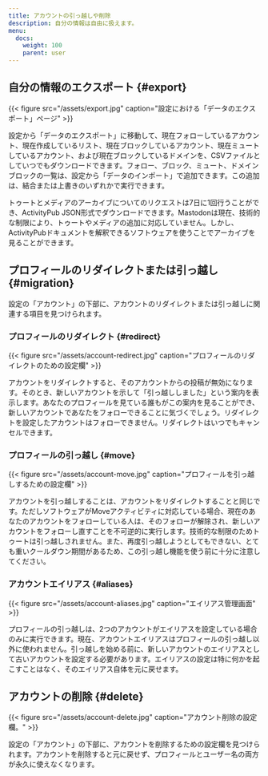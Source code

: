 ```yaml
---
title: アカウントの引っ越しや削除
description: 自分の情報は自由に扱えます。
menu:
  docs:
    weight: 100
    parent: user
---
```


## 自分の情報のエクスポート {#export}

{{< figure src="/assets/export.jpg" caption="設定における「データのエクスポート」ページ" >}}

設定から「データのエクスポート」に移動して、現在フォローしているアカウント、現在作成しているリスト、現在ブロックしているアカウント、現在ミュートしているアカウント、および現在ブロックしているドメインを、CSVファイルとしていつでもダウンロードできます。フォロー、ブロック、ミュート、ドメインブロックの一覧は、設定から「データのインポート」で追加できます。この追加は、結合または上書きのいずれかで実行できます。

トゥートとメディアのアーカイブについてのリクエストは7日に1回行うことができ、ActivityPub JSON形式でダウンロードできます。Mastodonは現在、技術的な制限により、トゥートやメディアの追加に対応していません。しかし、ActivityPubドキュメントを解釈できるソフトウェアを使うことでアーカイブを見ることができます。

## プロフィールのリダイレクトまたは引っ越し {#migration}

設定の「アカウント」の下部に、アカウントのリダイレクトまたは引っ越しに関連する項目を見つけられます。

### プロフィールのリダイレクト {#redirect}

{{< figure src="/assets/account-redirect.jpg" caption="プロフィールのリダイレクトのための設定欄" >}}

アカウントをリダイレクトすると、そのアカウントからの投稿が無効になります。そのとき、新しいアカウントを示して「引っ越ししました」という案内を表示します。あなたのプロフィールを見ている誰もがこの案内を見ることができ、新しいアカウントであなたをフォローできることに気づくでしょう。リダイレクトを設定したアカウントはフォローできません。リダイレクトはいつでもキャンセルできます。

### プロフィールの引っ越し {#move}

{{< figure src="/assets/account-move.jpg" caption="プロフィールを引っ越しするための設定欄" >}}

アカウントを引っ越しすることは、アカウントをリダイレクトすることと同じです。ただしソフトウェアがMoveアクティビティに対応している場合、現在のあなたのアカウントをフォローしている人は、そのフォローが解除され、新しいアカウントをフォローし直すことを不可逆的に実行します。技術的な制限のためトゥートは引っ越しされません。また、再度引っ越しようとしてもできない、とても重いクールダウン期間があるため、この引っ越し機能を使う前に十分に注意してください。

### アカウントエイリアス {#aliases}

{{< figure src="/assets/account-aliases.jpg" caption="エイリアス管理画面" >}}

プロフィールの引っ越しは、2つのアカウントがエイリアスを設定している場合のみに実行できます。現在、アカウントエイリアスはプロフィールの引っ越し以外に使われません。引っ越しを始める前に、新しいアカウントのエイリアスとして古いアカウントを設定する必要があります。エイリアスの設定は特に何かを起こすことはなく、そのエイリアス自体を元に戻せます。

## アカウントの削除 {#delete}

{{< figure src="/assets/account-delete.jpg" caption="アカウント削除の設定欄。" >}}

設定の「アカウント」の下部に、アカウントを削除するための設定欄を見つけられます。アカウントを削除すると元に戻せず、プロフィールとユーザー名の両方が永久に使えなくなります。
